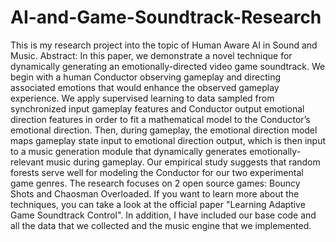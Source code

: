 # AI-and-Game-Soundtrack-Research
 This is my research project into the topic of Human Aware AI in Sound and Music.
 Abstract: In this paper, we demonstrate a novel technique for dynamically generating an emotionally-directed video game soundtrack. We begin with a human Conductor observing gameplay and directing associated emotions that would enhance the observed gameplay experience. We apply supervised learning to data sampled from synchronized input gameplay features and Conductor output emotional direction features in order to fit a mathematical model to the Conductor’s emotional direction. Then, during gameplay, the emotional direction model maps gameplay state input to emotional direction output, which is then input to a music generation module that dynamically generates emotionally-relevant music during gameplay. Our empirical study suggests that random forests serve well for modeling the Conductor for our two experimental game genres.
 The research focuses on 2 open source games: Bouncy Shots and Chaosman Overloaded. If you want to learn more about the techniques, you can take a look at the official paper "Learning Adaptive Game Soundtrack Control". In addition, I have included our base code and all the data that we collected and the music engine that we implemented.  
